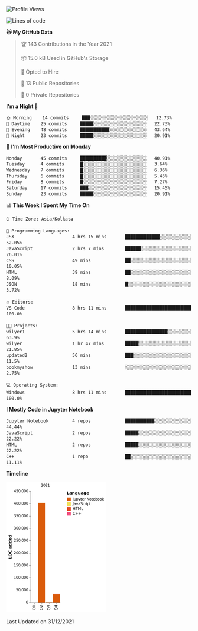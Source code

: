 <!--START_SECTION:waka-->
![Profile Views](http://img.shields.io/badge/Profile%20Views-0-blue)

![Lines of code](https://img.shields.io/badge/From%20Hello%20World%20I%27ve%20Written-438%20Thousand%20lines%20of%20code-blue)

**🐱 My GitHub Data** 

> 🏆 143 Contributions in the Year 2021
 > 
> 📦 15.0 kB Used in GitHub's Storage 
 > 
> 💼 Opted to Hire
 > 
> 📜 13 Public Repositories 
 > 
> 🔑 0 Private Repositories  
 > 
**I'm a Night 🦉** 

```text
🌞 Morning    14 commits     ███░░░░░░░░░░░░░░░░░░░░░░   12.73% 
🌆 Daytime    25 commits     █████░░░░░░░░░░░░░░░░░░░░   22.73% 
🌃 Evening    48 commits     ███████████░░░░░░░░░░░░░░   43.64% 
🌙 Night      23 commits     █████░░░░░░░░░░░░░░░░░░░░   20.91%

```
📅 **I'm Most Productive on Monday** 

```text
Monday       45 commits     ██████████░░░░░░░░░░░░░░░   40.91% 
Tuesday      4 commits      █░░░░░░░░░░░░░░░░░░░░░░░░   3.64% 
Wednesday    7 commits      █░░░░░░░░░░░░░░░░░░░░░░░░   6.36% 
Thursday     6 commits      █░░░░░░░░░░░░░░░░░░░░░░░░   5.45% 
Friday       8 commits      █░░░░░░░░░░░░░░░░░░░░░░░░   7.27% 
Saturday     17 commits     ███░░░░░░░░░░░░░░░░░░░░░░   15.45% 
Sunday       23 commits     █████░░░░░░░░░░░░░░░░░░░░   20.91%

```


📊 **This Week I Spent My Time On** 

```text
⌚︎ Time Zone: Asia/Kolkata

💬 Programming Languages: 
JSX                      4 hrs 15 mins       █████████████░░░░░░░░░░░░   52.05% 
JavaScript               2 hrs 7 mins        ██████░░░░░░░░░░░░░░░░░░░   26.01% 
CSS                      49 mins             ██░░░░░░░░░░░░░░░░░░░░░░░   10.05% 
HTML                     39 mins             ██░░░░░░░░░░░░░░░░░░░░░░░   8.09% 
JSON                     18 mins             █░░░░░░░░░░░░░░░░░░░░░░░░   3.72%

🔥 Editors: 
VS Code                  8 hrs 11 mins       █████████████████████████   100.0%

🐱‍💻 Projects: 
wilyer1                  5 hrs 14 mins       ████████████████░░░░░░░░░   63.9% 
wilyer                   1 hr 47 mins        █████░░░░░░░░░░░░░░░░░░░░   21.85% 
updated2                 56 mins             ███░░░░░░░░░░░░░░░░░░░░░░   11.5% 
bookmyshow               13 mins             ░░░░░░░░░░░░░░░░░░░░░░░░░   2.75%

💻 Operating System: 
Windows                  8 hrs 11 mins       █████████████████████████   100.0%

```

**I Mostly Code in Jupyter Notebook** 

```text
Jupyter Notebook         4 repos             ███████████░░░░░░░░░░░░░░   44.44% 
JavaScript               2 repos             █████░░░░░░░░░░░░░░░░░░░░   22.22% 
HTML                     2 repos             █████░░░░░░░░░░░░░░░░░░░░   22.22% 
C++                      1 repo              ██░░░░░░░░░░░░░░░░░░░░░░░   11.11%

```


**Timeline**

![Chart not found](https://raw.githubusercontent.com/ThejaswinS/ThejaswinS/main/charts/bar_graph.png) 


 Last Updated on 31/12/2021
<!--END_SECTION:waka-->






